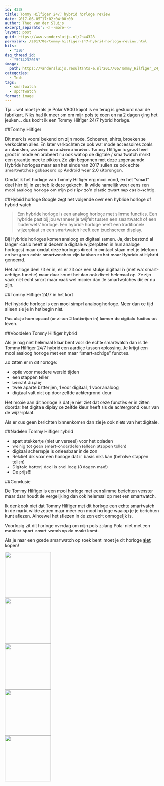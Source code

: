 ```yaml
---
id: 4328
title: Tommy Hilfiger 24/7 hybrid horloge review
date: 2017-06-05T17:02:04+00:00
author: Theo van der Sluijs
excerpt_separator: <!--more-->
layout: post
guid: https://www.vandersluijs.nl/?p=4328
permalink: /2017/06/tommy-hilfiger-247-hybrid-horloge-review.html
hits:
  - "320"
dsq_thread_id:
  - "5914232019"
image: 
  path: https://vandersluijs.resultants-e.nl/2017/06/Tommy_Hilfiger_24_7_hybrid_watch_-_2-825x510.jpg
categories:
  - Tech
tags:
  - smartwatch
  - sportwatch
format: image
---
```


Tja&#8230; wat moet je als je Polar V800 kapot is en terug is gestuurd naar de fabrikant. Niks had ik meer om om mijn pols te doen en na 2 dagen ging het jeuken&#8230; dus kocht ik een Tommy Hilfiger 24/7 hybrid horloge.

<!--more-->

##Tommy Hilfiger  
  
Dit merk is vooral bekend om zijn mode. Schoenen, shirts, broeken ze verkochten alles. En later verkochten ze ook wat mode accessoires zoals armbanden, oorbelen en andere sieraden. Tommy Hilfiger is groot heel groot in mode en probeert nu ook wat op de digitale / smartwatch markt een graantje mee te pikken. Ze zijn begonnen met deze zogenaamde Hybride horloges maar aan het einde van 2017 zullen ze ook echte smartwatches gebaseerd op Android wear 2.0 uitbrengen.

Omdat ik het horloge van Tommy Hilfiger erg mooi vond, en het &#8220;smart&#8221; deel hier bij in zat heb ik deze gekocht. Ik wilde namelijk weer eens een mooi analoog horloge om mijn pols ipv zo&#8217;n plastic zwart nep casio-achtig.
  
##Hybrid horloge
Google zegt het volgende over een hybride horloge of hybrid watch

>Een hybride horloge is een analoog horloge met slimme functies. Een hybride past bij jou wanneer je twijfelt tussen een smartwatch of een &#8216;ouderwets&#8217; horloge. Een hybride horloge heeft een traditionele wijzerplaat en een smartwatch heeft een touchscreen display.

Bij Hybride horloges komen analoog en digitaal samen. Ja, dat bestond al langer (casio heeft al decennia digitale wijzerplaten in hun analoge horloges) maar omdat deze horloges direct in contact staan met je telefoon en het geen echte smartwatches zijn hebben ze het maar Hybride of Hybrid genoemd.

Het analoge deel zit er in, en er zit ook een stukje digitaal in (met wat smart-achtige-functie) maar daar houdt het dan ook direct helemaal op. Ze zijn vaak niet echt smart maar vaak wel mooier dan de smartwatches die er nu zijn.

##Tommy Hilfiger 24/7 in het kort

Het hybride horloge is een mooi simpel analoog horloge. Meer dan de tijd alleen zie je in het begin niet.

Pas als je hem oplaad (er zitten 2 batterijen in) komen de digitale fucties tot leven.

##Voordelen Tommy Hilfiger hybrid

Als je nog niet helemaal klaar bent voor de echte smartwatch dan is de Tommy Hilfiger 24/7 hybrid een aardige tussen oplossing. Je krijgt een mooi analoog horloge met een maar &#8220;smart-achtige&#8221; functies.

Zo zitten er in dit horloge:
  <ul>
    <li>
      optie voor meedere wereld tijden
    </li>
    <li>
      een stappen teller
    </li>
    <li>
      bericht display
    </li>
    <li>
      twee aparte batterijen, 1 voor digitaal, 1 voor analoog
    </li>
    <li>
      digitaal valt niet op door zelfde achtergrond kleur
    </li>
  </ul>
  

Het mooie aan dit horloge is dat je niet ziet dat deze functies er in zitten doordat het digitale diplay de zelfde kleur heeft als de achtergrond kleur van de wijzerplaat.

Als er dus geen berichten binnenkomen dan zie je ook niets van het digitale.

##Nadelen Tommy Hilfiger hybrid
  <ul>
    <li>
      apart stekkertje (niet universeel) voor het opladen
    </li>
    <li>
      weinig tot geen smart-onderdelen (alleen stappen tellen)
    </li>
    <li>
      digitaal schermpje is onleesbaar in de zon
    </li>
    <li>
      Relatief dik voor een horloge dat in basis niks kan (behalve stappen tellen)
    </li>
    <li>
      Digitale batterij deel is snel leeg (3 dagen max!)
    </li>
    <li>
      De prijs!!!
    </li>
  </ul>
  

##Conclusie


De Tommy Hilfiger is een mooi horloge met een slimme berichten venster maar daar houdt de vergelijking dan ook helemaal op met een smartwatch.


Ik denk ook niet dat Tommy Hilfiger met dit horloge een echte smartwatch in de markt wilde zetten maar meer een mooi horloge waarop je je berichten kunt aflezen. Alhoewel het aflezen in de zon echt onmogelijk is.

Voorlopig zit dit horloge overdag om mijn pols zolang Polar niet met een mooiere sport-smart-watch op de markt komt.

Als je naar een goede smartwatch op zoek bent, moet je dit horloge <span style="text-decoration: underline;"><strong>niet</strong></span> kopen!
  
<div id='gallery-20' class='gallery galleryid-4328 gallery-columns-3 gallery-size-thumbnail'>
      
    
<div class='gallery-icon landscape'>
      <a href='https://www.vandersluijs.nl/blog/2017/06/tommy-hilfiger-247-hybrid-horloge-review.html/tommy_hilfiger_24_7_hybrid_watch_-_1'><img width="150" height="150" src="https://vandersluijs.resultants-e.nl/2017/06/Tommy_Hilfiger_24_7_hybrid_watch_-_1-150x150.jpg" class="attachment-thumbnail size-thumbnail" alt="" srcset="https://vandersluijs.resultants-e.nl/2017/06/Tommy_Hilfiger_24_7_hybrid_watch_-_1-150x150.jpg 150w, https://vandersluijs.resultants-e.nl/2017/06/Tommy_Hilfiger_24_7_hybrid_watch_-_1-65x65.jpg 65w, https://vandersluijs.resultants-e.nl/2017/06/Tommy_Hilfiger_24_7_hybrid_watch_-_1-50x50.jpg 50w" sizes="100vw" /></a>
    </div>   
    
 <div class='gallery-icon landscape'>
      <a href='https://www.vandersluijs.nl/blog/2017/06/tommy-hilfiger-247-hybrid-horloge-review.html/tommy_hilfiger_24_7_hybrid_watch_-_2-2'><img width="150" height="150" src="https://vandersluijs.resultants-e.nl/2017/06/Tommy_Hilfiger_24_7_hybrid_watch_-_2-1-150x150.jpg" class="attachment-thumbnail size-thumbnail" alt="" srcset="https://vandersluijs.resultants-e.nl/2017/06/Tommy_Hilfiger_24_7_hybrid_watch_-_2-1-150x150.jpg 150w, https://vandersluijs.resultants-e.nl/2017/06/Tommy_Hilfiger_24_7_hybrid_watch_-_2-1-65x65.jpg 65w, https://vandersluijs.resultants-e.nl/2017/06/Tommy_Hilfiger_24_7_hybrid_watch_-_2-1-50x50.jpg 50w" sizes="100vw" /></a>
    </div>   
    
<div class='gallery-icon landscape'>
      <a href='https://www.vandersluijs.nl/blog/2017/06/tommy-hilfiger-247-hybrid-horloge-review.html/tommy_hilfiger_24_7_hybrid_watch_-_3'><img width="150" height="150" src="https://vandersluijs.resultants-e.nl/2017/06/Tommy_Hilfiger_24_7_hybrid_watch_-_3-150x150.jpg" class="attachment-thumbnail size-thumbnail" alt="" srcset="https://vandersluijs.resultants-e.nl/2017/06/Tommy_Hilfiger_24_7_hybrid_watch_-_3-150x150.jpg 150w, https://vandersluijs.resultants-e.nl/2017/06/Tommy_Hilfiger_24_7_hybrid_watch_-_3-65x65.jpg 65w, https://vandersluijs.resultants-e.nl/2017/06/Tommy_Hilfiger_24_7_hybrid_watch_-_3-50x50.jpg 50w" sizes="100vw" /></a>
    </div>   
    
<div class='gallery-icon portrait'>
      <a href='https://www.vandersluijs.nl/blog/2017/06/tommy-hilfiger-247-hybrid-horloge-review.html/tommy_hilfiger_24_7_hybrid_watch_-_4'><img width="150" height="150" src="https://vandersluijs.resultants-e.nl/2017/06/Tommy_Hilfiger_24_7_hybrid_watch_-_4-150x150.jpg" class="attachment-thumbnail size-thumbnail" alt="" srcset="https://vandersluijs.resultants-e.nl/2017/06/Tommy_Hilfiger_24_7_hybrid_watch_-_4-150x150.jpg 150w, https://vandersluijs.resultants-e.nl/2017/06/Tommy_Hilfiger_24_7_hybrid_watch_-_4-65x65.jpg 65w, https://vandersluijs.resultants-e.nl/2017/06/Tommy_Hilfiger_24_7_hybrid_watch_-_4-50x50.jpg 50w" sizes="100vw" /></a>
    </div>   
    
<div class='gallery-icon portrait'>
      <a href='https://www.vandersluijs.nl/blog/2017/06/tommy-hilfiger-247-hybrid-horloge-review.html/tommy_hilfiger_24_7_hybrid_watch_-_5'><img width="150" height="150" src="https://vandersluijs.resultants-e.nl/2017/06/Tommy_Hilfiger_24_7_hybrid_watch_-_5-150x150.jpg" class="attachment-thumbnail size-thumbnail" alt="" srcset="https://vandersluijs.resultants-e.nl/2017/06/Tommy_Hilfiger_24_7_hybrid_watch_-_5-150x150.jpg 150w, https://vandersluijs.resultants-e.nl/2017/06/Tommy_Hilfiger_24_7_hybrid_watch_-_5-65x65.jpg 65w, https://vandersluijs.resultants-e.nl/2017/06/Tommy_Hilfiger_24_7_hybrid_watch_-_5-50x50.jpg 50w" sizes="100vw" /></a>
    </div> 
  </div></p>
</div>